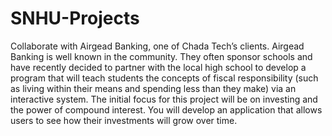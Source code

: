 # SNHU-Projects
Collaborate with Airgead Banking, one of Chada Tech’s clients. Airgead Banking is well known in the community. They often sponsor schools and have recently decided to partner with the local high school to develop a program that will teach students the concepts of fiscal responsibility (such as living within their means and spending less than they make) via an interactive system. The initial focus for this project will be on investing and the power of compound interest. You will develop an application that allows users to see how their investments will grow over time.
